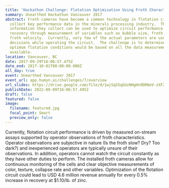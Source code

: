 ```yaml
---
title: 'Hackathon Challenge: Flotation Optimization Using Froth Characteristics'
summary: Unearthed Hackathon Vancouver 2017
abstract: Froth cameras have become a common technology in flotation circuits to
  collect key performance data in the minerals processing industry.  The
  information they collect can be used to optimize circuit performance and metal
  recovery through measurement of variables such as bubble size, froth depth and
  froth velocity.  Currently, very few of the actual parameters are used to make
  decisions while operating the circuit.  The challenge is to determine what the
  optimum flotation conditions would be based on all the data measurements
  available.
location: Vancouver, BC
date: 2017-09-29T16:06:57.475Z
date_end: 2017-10-01T08:00:00.000Z
all_day: true
event: Unearthed Vancouver 2017
event_url: app.humyn.ai/challenges/7/overview
url_slides: https://drive.google.com/file/d/1wjSqS5qGUzNHgHn9DRNoV-zXFZh95ZLx/view?usp=sharing
publishDate: 2022-09-09T16:06:57.495Z
draft: false
featured: false
image:
  filename: featured.jpg
  focal_point: Smart
  preview_only: false
---
```

Currently, flotation circuit performance is driven by measured on-stream assays supported by operator observations of froth characteristics. Operator observations are subjective in nature (Is the froth slow? Dry? Too dark?) and inexperienced operators are typically unsure of their observations. In addition, operators cannot watch the circuit constantly as they have other duties to perform. The installed froth cameras allow for continuous monitoring of the cells and clear objective measurements of color, texture, collapse rate and other variables. Optimization of the flotation circuit could lead to USD 4.6 million revenue annually for every 0.5% increase in recovery at $1.10/lb. of zinc.
